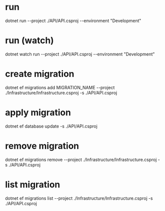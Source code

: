 # run
dotnet run --project ./API/API.csproj --environment "Development"

# run (watch)
dotnet watch run --project ./API/API.csproj --environment "Development"

# create migration
dotnet ef migrations add MIGRATION_NAME --project ./Infrastructure/Infrastructure.csproj -s ./API/API.csproj

# apply migration
dotnet ef database update -s ./API/API.csproj

# remove migration
dotnet ef migrations remove --project ./Infrastructure/Infrastructure.csproj -s ./API/API.csproj

# list migration
dotnet ef migrations list --project ./Infrastructure/Infrastructure.csproj -s ./API/API.csproj
